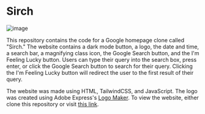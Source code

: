 # Sirch

![image](https://github.com/tmatth11/google-clone/assets/141206635/170e399f-30d1-45dd-a5d6-4ff7382af0b8)

This repository contains the code for a Google homepage clone called "Sirch." The website contains a dark mode button, a logo, the date and time, a search bar, a magnifying class icon, the Google Search button, and the I'm Feeling Lucky button. Users can type their query into the search box, press enter, or click the Google Search button to search for their query. Clicking the I'm Feeling Lucky button will redirect the user to the first result of their query.

The website was made using HTML, TailwindCSS, and JavaScript. The logo was created using Adobe Express's <a href="https://www.adobe.com/express/create/logo" target="_blank">Logo Maker</a>. To view the website, either clone this repository or visit <a href="https://google-clone-0f7c.onrender.com" target="_blank">this link</a>.

